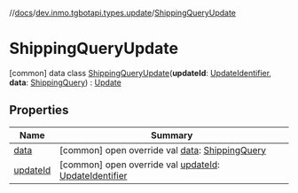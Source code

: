 //[docs](../../../index.md)/[dev.inmo.tgbotapi.types.update](../index.md)/[ShippingQueryUpdate](index.md)



# ShippingQueryUpdate  
 [common] data class [ShippingQueryUpdate](index.md)(**updateId**: [UpdateIdentifier](../../dev.inmo.tgbotapi.types/index.md#%5Bdev.inmo.tgbotapi.types%2FUpdateIdentifier%2F%2F%2FPointingToDeclaration%2F%5D%2FClasslikes%2F625018081), **data**: [ShippingQuery](../../dev.inmo.tgbotapi.types.payments/-shipping-query/index.md)) : [Update](../../dev.inmo.tgbotapi.types.update.abstracts/-update/index.md)   


## Properties  
  
|  Name |  Summary | 
|---|---|
| <a name="dev.inmo.tgbotapi.types.update/ShippingQueryUpdate/data/#/PointingToDeclaration/"></a>[data](data.md)| <a name="dev.inmo.tgbotapi.types.update/ShippingQueryUpdate/data/#/PointingToDeclaration/"></a> [common] open override val [data](data.md): [ShippingQuery](../../dev.inmo.tgbotapi.types.payments/-shipping-query/index.md)   <br>|
| <a name="dev.inmo.tgbotapi.types.update/ShippingQueryUpdate/updateId/#/PointingToDeclaration/"></a>[updateId](update-id.md)| <a name="dev.inmo.tgbotapi.types.update/ShippingQueryUpdate/updateId/#/PointingToDeclaration/"></a> [common] open override val [updateId](update-id.md): [UpdateIdentifier](../../dev.inmo.tgbotapi.types/index.md#%5Bdev.inmo.tgbotapi.types%2FUpdateIdentifier%2F%2F%2FPointingToDeclaration%2F%5D%2FClasslikes%2F625018081)   <br>|

